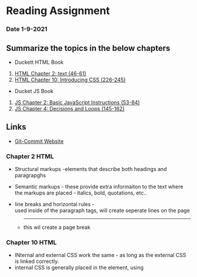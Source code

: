 # Reading Assignment
### Date 1-9-2021
 
## Summarize the topics in the below chapters
- Duckett HTML Book
1. [HTML Chapter 2: text (46-61)](#chapter-2-html)
1. [HTML Chapter 10: Introducing CSS (226-245)](#chapter-10-html)

- Ducket JS Book
1. [JS Chapter 2: Basic JavaScript Instructions (53-84)](#chapter-2-js)
1. [JS Chapter 4: Decisions and Loops (145-162)](#chapter-4-js)

## Links
- [Git-Commit Website](https://chris.beams.io/posts/git-commit/)

### Chapter 2 HTML
- Structural markups -elements that describe both headings and paragrapghs
- Semantic markups - these provide extra informaiton to the text where the markups are placed - italics, bold, quotations, etc..

- line breaks and horizontal rules - <br /> used inside of the paragraph tags, will create seperate lines on the page
    - <hr /> this wil create a page break
### Chapter 10 HTML
- INternal and external CSS work the same - as long as the external CSS is linked correctly.
- internal CSS is generally placed in the <head> element, using <style> elements. If external CSS is used, the script link is generally placed in the <head> instead.
- Selectors are what are used to target differetn tags
- there are many ways to use CSS but identifying the selectors and tags to apply CSS to will dictate the order that it is placed in the file.
    - The way that CSS is read by the computer is cascading - it will read from the top down to the most specific rules to apply to the web page.
### Chapter 2 JS
- Lnaguage: syntax and grammer - Just like a spoken language javaScript has specific language that needs to be used to operate. 
    - While nameing variables there are 6 rules that need to be followed
        1. The name must begin with a letter, dollar sign, or an underscore - never a number
        1. the name can include letter, dollar sign, or underscores - cannot contain dash(-) or period (.) within a variable name
        1. You cannot use **keywords** or **reserved words**
        1. All variables are case sensitive
        1. Try to be descriptive with the variable names - chose a name that descrips the action of the variable
        1. Camel case is the recognized standard for js
    - Arrays are for using  multiple variables at one time, or handling list type information
- Giving instructions - using variables, arrays, operators, expressions, and opertors are the key building blocks for giving the computer instructions for how to interact with a web page.
### Chapter 4 JS
- Decisions and loops allow website to create different decision chains throughout a website, based on user interaction.
- A wireframe is greate for HTML ajnd CSS but creating a flowchart will allow a designer to map the decision flow of a user throughout the site. - recognizing and calculating desicion statements to make logical flows. 
- logical operators will be used to compare to operands and create a decision
- 3 types of loops
    - for
    - while
    - do...while





- [Main Page](https://jinman36.github.io/reading-notes/)